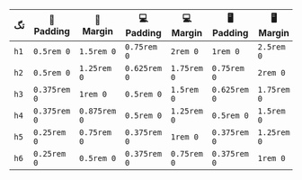 | تگ   | 📱 Padding   | 📱 Margin    | 💻 Padding   | 💻 Margin   | 🖥 Padding   | 🖥 Margin   |
| ---- | ------------ | ------------ | ------------ | ----------- | ------------ | ----------- |
| `h1` | `0.5rem 0`   | `1.5rem 0`   | `0.75rem 0`  | `2rem 0`    | `1rem 0`     | `2.5rem 0`  |
| `h2` | `0.5rem 0`   | `1.25rem 0`  | `0.625rem 0` | `1.75rem 0` | `0.75rem 0`  | `2rem 0`    |
| `h3` | `0.375rem 0` | `1rem 0`     | `0.5rem 0`   | `1.5rem 0`  | `0.625rem 0` | `1.75rem 0` |
| `h4` | `0.375rem 0` | `0.875rem 0` | `0.5rem 0`   | `1.25rem 0` | `0.5rem 0`   | `1.5rem 0`  |
| `h5` | `0.25rem 0`  | `0.75rem 0`  | `0.375rem 0` | `1rem 0`    | `0.375rem 0` | `1.25rem 0` |
| `h6` | `0.25rem 0`  | `0.5rem 0`   | `0.375rem 0` | `0.75rem 0` | `0.375rem 0` | `1rem 0`    |